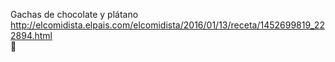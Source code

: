 Gachas de chocolate y plátano	http://elcomidista.elpais.com/elcomidista/2016/01/13/receta/1452699819_222894.html	
਍